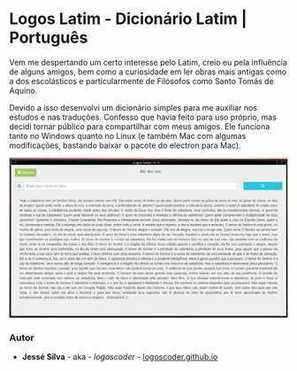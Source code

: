 # Logos Latim - Dicionário Latim | Português

Vem me despertando um certo interesse pelo Latim, creio eu pela influência de alguns amigos, bem como a curiosidade em ler obras mais antigas como a dos escolásticos e particularmente de Filósofos como Santo Tomás de Aquino.

Devido a isso desenvolvi um dicionário simples para me auxiliar nos estudos e nas traduções. Confesso que havia feito para uso próprio, mas decidi tornar público para compartilhar com meus amigos. Ele funciona tanto no Windows quanto no Linux (e também Mac com algumas modificações, bastando baixar o pacote do electron para Mac).

![Aqui está ele](Imagens/img01.png)

### Autor

* **Jessé Silva** - aka - *logoscoder* - [logoscoder.github.io](https://logoscoder.github.io)